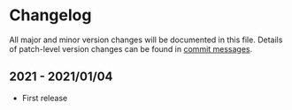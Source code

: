 # Changelog
All major and minor version changes will be documented in this file. Details of
patch-level version changes can be found in [commit messages](../../commits/master).


## 2021 - 2021/01/04
- First release
